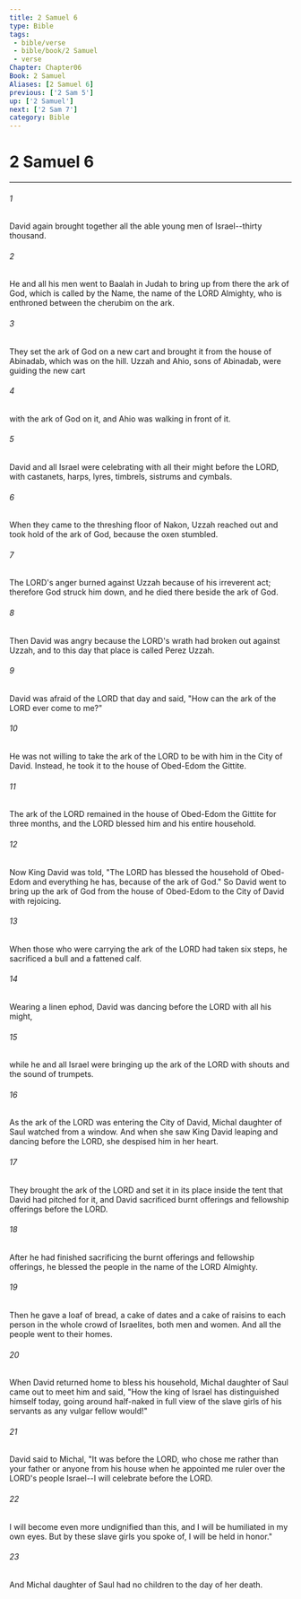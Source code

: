 ```yaml
---
title: 2 Samuel 6
type: Bible
tags:
 - bible/verse
 - bible/book/2 Samuel
 - verse
Chapter: Chapter06
Book: 2 Samuel
Aliases: [2 Samuel 6]
previous: ['2 Sam 5']
up: ['2 Samuel']
next: ['2 Sam 7']
category: Bible
---
```

# 2 Samuel 6

***


###### 1 
David again brought together all the able young men of Israel--thirty thousand. 

###### 2 
He and all his men went to Baalah in Judah to bring up from there the ark of God, which is called by the Name, the name of the LORD Almighty, who is enthroned between the cherubim on the ark. 

###### 3 
They set the ark of God on a new cart and brought it from the house of Abinadab, which was on the hill. Uzzah and Ahio, sons of Abinadab, were guiding the new cart 

###### 4 
with the ark of God on it, and Ahio was walking in front of it. 

###### 5 
David and all Israel were celebrating with all their might before the LORD, with castanets, harps, lyres, timbrels, sistrums and cymbals. 

###### 6 
When they came to the threshing floor of Nakon, Uzzah reached out and took hold of the ark of God, because the oxen stumbled. 

###### 7 
The LORD's anger burned against Uzzah because of his irreverent act; therefore God struck him down, and he died there beside the ark of God. 

###### 8 
Then David was angry because the LORD's wrath had broken out against Uzzah, and to this day that place is called Perez Uzzah. 

###### 9 
David was afraid of the LORD that day and said, "How can the ark of the LORD ever come to me?" 

###### 10 
He was not willing to take the ark of the LORD to be with him in the City of David. Instead, he took it to the house of Obed-Edom the Gittite. 

###### 11 
The ark of the LORD remained in the house of Obed-Edom the Gittite for three months, and the LORD blessed him and his entire household. 

###### 12 
Now King David was told, "The LORD has blessed the household of Obed-Edom and everything he has, because of the ark of God." So David went to bring up the ark of God from the house of Obed-Edom to the City of David with rejoicing. 

###### 13 
When those who were carrying the ark of the LORD had taken six steps, he sacrificed a bull and a fattened calf. 

###### 14 
Wearing a linen ephod, David was dancing before the LORD with all his might, 

###### 15 
while he and all Israel were bringing up the ark of the LORD with shouts and the sound of trumpets. 

###### 16 
As the ark of the LORD was entering the City of David, Michal daughter of Saul watched from a window. And when she saw King David leaping and dancing before the LORD, she despised him in her heart. 

###### 17 
They brought the ark of the LORD and set it in its place inside the tent that David had pitched for it, and David sacrificed burnt offerings and fellowship offerings before the LORD. 

###### 18 
After he had finished sacrificing the burnt offerings and fellowship offerings, he blessed the people in the name of the LORD Almighty. 

###### 19 
Then he gave a loaf of bread, a cake of dates and a cake of raisins to each person in the whole crowd of Israelites, both men and women. And all the people went to their homes. 

###### 20 
When David returned home to bless his household, Michal daughter of Saul came out to meet him and said, "How the king of Israel has distinguished himself today, going around half-naked in full view of the slave girls of his servants as any vulgar fellow would!" 

###### 21 
David said to Michal, "It was before the LORD, who chose me rather than your father or anyone from his house when he appointed me ruler over the LORD's people Israel--I will celebrate before the LORD. 

###### 22 
I will become even more undignified than this, and I will be humiliated in my own eyes. But by these slave girls you spoke of, I will be held in honor." 

###### 23 
And Michal daughter of Saul had no children to the day of her death. 

